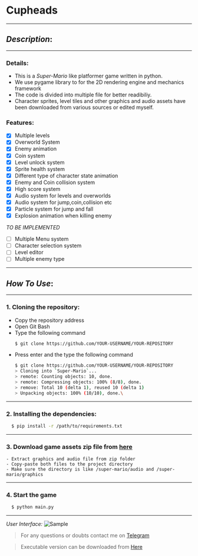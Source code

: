 # Cupheads
___________________________________________________

## *Description*:
**************************************************
### Details: 
- This is a *Super-Mario* like platformer game written in python.
- We use pygame library to for the 2D rendering engine and mechanics framework
- The code is divided into multiple file for better readibiliy.
- Character sprites, level tiles and other graphics and audio assets have been downloaded from various sources or edited myself.

### Features:
- [x] Multiple levels
- [x] Overworld System
- [x] Enemy animation
- [x] Coin system
- [x] Level unlock system
- [x] Sprite health system
- [x] Different type of character state animation
- [x] Enemy and Coin collision system
- [x] High score system
- [x] Audio system for levels and overworlds
- [x] Audio system for jump,coin,collision etc
- [x] Particle system for jump and fall
- [x] Explosion animation when killing enemy

*TO BE IMPLEMENTED*
- [ ] Multiple Menu system
- [ ] Character selection system
- [ ] Level editor
- [ ] Multiple enemy type

___________________________________________________
## *How To Use*:
****************************************************
### 1. Cloning the repository:
  - Copy the repository address
  - Open Git Bash
  - Type the following command 
    ```bash
    $ git clone https://github.com/YOUR-USERNAME/YOUR-REPOSITORY
    ```
  - Press enter and the type the following command
    ```bash
    $ git clone https://github.com/YOUR-USERNAME/YOUR-REPOSITORY
    > Cloning into `Super-Mario`...
    > remote: Counting objects: 10, done.
    > remote: Compressing objects: 100% (8/8), done.
    > remove: Total 10 (delta 1), reused 10 (delta 1)
    > Unpacking objects: 100% (10/10), done.\
    ```
    
****************************************************
### 2. Installing the dependencies:

  ```bash
    $ pip install -r /path/to/requirements.txt
  ```
  
****************************************************

### 3. Download game assets zip file from [here](https://disk.yandex.com/d/EBAv3-7NgCgGxg)
    - Extract graphics and audio file from zip folder
    - Copy-paste both files to the project directory 
    - Make sure the directory is like /super-mario/audio and /super-mario/graphics

****************************************************

### 4. Start the game
```bash
  $ python main.py
```

****************************************************
*User Interface:*
![Sample](https://user-images.githubusercontent.com/49760167/203561497-2092ceab-0089-43e2-a7a0-3fe0f6421bbf.png)

> For any questions or doubts contact me on [Telegram](https://t.me/o22ey)

> Executable version can be downloaded from [Here]()
